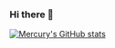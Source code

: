 ### Hi there 👋

<!--
Here are some ideas to get you started:

- 🌱 I’m currently learning ...
- 👯 I’m looking to collaborate on ...
- 🤔 I’m looking for help with ...
- 💬 Ask me about ...
- 📫 How to reach me: ...
- 😄 Pronouns: ...
- ⚡ Fun fact: ...
-->

[![Mercury's GitHub stats](https://github-readme-stats.vercel.app/api?username=mercuryVM)](https://github.com/anuraghazra/github-readme-stats)
